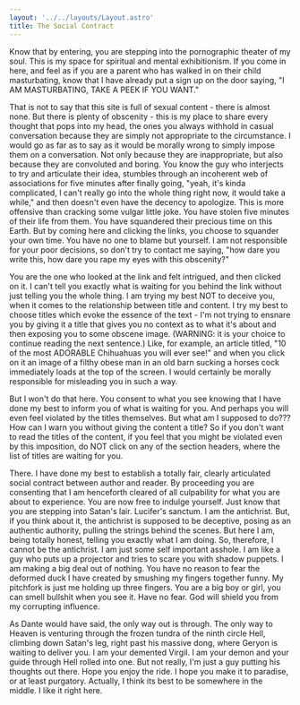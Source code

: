 ```yaml
---
layout: '../../layouts/Layout.astro'
title: The Social Contract
---
```


Know that by entering, you are stepping into the pornographic theater of my soul. This is my space for spiritual and mental exhibitionism.
If you come in here, and feel as if you are a parent who has walked in on their child masturbating,
know that I have already put a sign up on the door saying, "I AM MASTURBATING, TAKE A PEEK IF YOU WANT."

That is not to say that this site is full of sexual content - there is almost none. But there is plenty of obscenity -
this is my place to share every thought that pops into my head, the ones you always withhold in casual conversation
because they are simply not appropriate to the circumstance. I would go as far as to say as it would be morally wrong to simply impose them on a conversation.
Not only because they are inappropriate, but also because they are convoluted and boring.
You know the guy who interjects to try and articulate their idea, stumbles through an incoherent web of associations for five minutes after finally going,
"yeah, it's kinda complicated, I can't really go into the whole thing right now, it would take a while," and then doesn't even have the decency to apologize.
This is more offensive than cracking some vulgar little joke. You have stolen five minutes of their life from them. You have squandered their precious time on this Earth.
But by coming here and clicking the links, you choose to squander your own time. You have no one to blame but yourself.
I am not responsible for your poor decisions, so don't try to contact me saying, "how dare you write this, how dare you rape my eyes with this obscenity?"

You are the one who looked at the link and felt intrigued, and then clicked on it.
I can't tell you exactly what is waiting for you behind the link without just telling you the whole thing.
I am trying my best NOT to deceive you, when it comes to the relationship between title and content.
I try my best to choose titles which evoke the essence of the text -
I'm not trying to ensnare you by giving it a title that gives you no context as to what it's about and then exposing you to some obscene image.
(WARNING: it is your choice to continue reading the next sentence.)
Like, for example, an article titled, "10 of the most ADORABLE Chihuahuas you will ever see!"
and when you click on it an image of a filthy obese man in an old barn sucking a horses cock immediately loads at the top of the screen.
I would certainly be morally responsible for misleading you in such a way.

But I won't do that here. You consent to what you see knowing that I have done my best to inform you of what is waiting for you.
And perhaps you will even feel violated by the titles themselves. But what am I supposed to do??? How can I warn you without giving the content a title?
So if you don't want to read the titles of the content, if you feel that you might be violated even by this imposition, do NOT click on any of the section headers,
where the list of titles are waiting for you.

There. I have done my best to establish a totally fair, clearly articulated social contract between author and reader.
By proceeding you are consenting that I am henceforth cleared of all culpability for what you are about to experience.
You are now free to indulge yourself. Just know that you are stepping into Satan's lair. Lucifer's sanctum. I am the antichrist.
But, if you think about it, the antichrist is supposed to be deceptive, posing as an authentic authority, pulling the strings behind the scenes.
But here I am, being totally honest, telling you exactly what I am doing. So, therefore, I cannot be the antichrist. I am just some self important asshole.
I am like a guy who puts up a projector and tries to scare you with shadow puppets. I am making a big deal out of nothing.
You have no reason to fear the deformed duck I have created by smushing my fingers together funny. My pitchfork is just me holding up three fingers.
You are a big boy or girl, you can smell bullshit when you see it. Have no fear. God will shield you from my corrupting influence.

As Dante would have said, the only way out is through. The only way to Heaven is venturing through the frozen tundra of the ninth circle Hell,
climbing down Satan's leg, right past his massive dong, where Geryon is waiting to deliver you. I am your demented Virgil.
I am your demon and your guide through Hell rolled into one. But not really, I'm just a guy putting his thoughts out there. Hope you enjoy the ride.
I hope you make it to paradise, or at least purgatory. Actually, I think its best to be somewhere in the middle. I like it right here.



